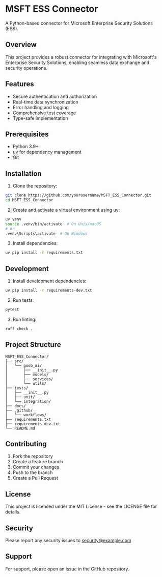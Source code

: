 # MSFT ESS Connector

A Python-based connector for Microsoft Enterprise Security Solutions (ESS).

## Overview

This project provides a robust connector for integrating with Microsoft's Enterprise Security Solutions, enabling seamless data exchange and security operations.

## Features

- Secure authentication and authorization
- Real-time data synchronization
- Error handling and logging
- Comprehensive test coverage
- Type-safe implementation

## Prerequisites

- Python 3.9+
- [uv](https://github.com/astral-sh/uv) for dependency management
- Git

## Installation

1. Clone the repository:
```bash
git clone https://github.com/yourusername/MSFT_ESS_Connector.git
cd MSFT_ESS_Connector
```

2. Create and activate a virtual environment using uv:
```bash
uv venv
source .venv/bin/activate  # On Unix/macOS
# or
.venv\Scripts\activate  # On Windows
```

3. Install dependencies:
```bash
uv pip install -r requirements.txt
```

## Development

1. Install development dependencies:
```bash
uv pip install -r requirements-dev.txt
```

2. Run tests:
```bash
pytest
```

3. Run linting:
```bash
ruff check .
```

## Project Structure

```
MSFT_ESS_Connector/
├── src/
│   └── goob_ai/
│       ├── __init__.py
│       ├── models/
│       ├── services/
│       └── utils/
├── tests/
│   ├── __init__.py
│   ├── unit/
│   └── integration/
├── docs/
├── .github/
│   └── workflows/
├── requirements.txt
├── requirements-dev.txt
└── README.md
```

## Contributing

1. Fork the repository
2. Create a feature branch
3. Commit your changes
4. Push to the branch
5. Create a Pull Request

## License

This project is licensed under the MIT License - see the LICENSE file for details.

## Security

Please report any security issues to security@example.com

## Support

For support, please open an issue in the GitHub repository. 